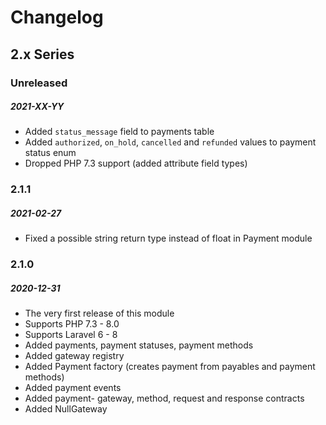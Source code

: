 # Changelog

## 2.x Series

### Unreleased
##### 2021-XX-YY

- Added `status_message` field to payments table
- Added `authorized`, `on_hold`, `cancelled` and `refunded` values to payment status enum
- Dropped PHP 7.3 support (added attribute field types)

### 2.1.1
##### 2021-02-27

- Fixed a possible string return type instead of float in Payment module

### 2.1.0
##### 2020-12-31

- The very first release of this module
- Supports PHP 7.3 - 8.0
- Supports Laravel 6 - 8
- Added payments, payment statuses, payment methods
- Added gateway registry
- Added Payment factory (creates payment from payables and payment methods)
- Added payment events
- Added payment- gateway, method, request and response contracts
- Added NullGateway
